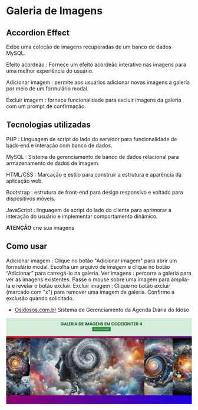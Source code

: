 # Galeria de Imagens

## Accordion Effect

Exibe uma coleção de imagens recuperadas de um banco de dados MySQL.

Efeito acordeão : Fornece um efeito acordeão interativo nas imagens para uma melhor experiência do usuário.

Adicionar imagem : permite aos usuários adicionar novas imagens à galeria por meio de um formulário modal.

Excluir imagem : fornece funcionalidade para excluir imagens da galeria com um prompt de confirmação.

## Tecnologias utilizadas

PHP : Linguagem de script do lado do servidor para funcionalidade de back-end e interação com banco de dados.

MySQL : Sistema de gerenciamento de banco de dados relacional para armazenamento de dados de imagem.

HTML/CSS : Marcação e estilo para construir a estrutura e aparência da aplicação web.

Bootstrap : estrutura de front-end para design responsivo e voltado para dispositivos móveis.

JavaScript : linguagem de script do lado do cliente para aprimorar a interação do usuário e implementar comportamento dinâmico.

**ATENÇÃO** crie sua imagens

## Como usar

Adicionar imagem : Clique no botão "Adicionar imagem" para abrir um formulário modal. Escolha um arquivo de imagem e clique no botão “Adicionar” para carregá-lo na galeria.
Ver imagens : percorra a galeria para ver as imagens existentes. Passe o mouse sobre uma imagem para ampliá-la e revelar o botão excluir.
Excluir imagem : Clique no botão excluir (marcado com "x") para remover uma imagem da galeria. Confirme a exclusão quando solicitado.

- [Osidosos.com.br](https://www.osidosos.com.br) Sistema de Gerenciamento da Agenda Diária do Idoso

![Tela](https://github.com/JorgeMello/image-accordion-gallery/blob/master/public/imagens/galeria-acordeon.png?raw=true)

